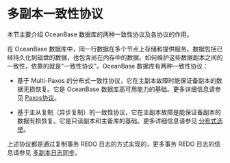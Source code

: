 多副本一致性协议 
=============================

本节主要介绍 OceanBase 数据库的两种一致性协议及各协议的作用。

在 OceanBase 数据库中，同一行数据在多个节点上存储和提供服务。数据包括已经持久化到磁盘的数据，也包含尚在内存中的数据。如何维护这些数据副本之间的一致性，依靠的就是"一致性协议"。OceanBase 数据库有两种一致性协议：

* 基于 Multi-Paxos 的分布式一致性协议，它在主副本故障时能保证备副本的数据无损恢复。它是 OceanBase 数据库高可用能力的基础。更多详细信息请参见 [Paxos协议](https://yuque.antfin-inc.com/bng8bl/wgzcq5/iwfu5g)。

  

* 基于主从复制（异步复制）的一致性协议，它在主副本故障是能保证备副本的数据有损恢复。它是只读副本和主备库的基础。更多详细信息请参见 [分布式选举](https://yuque.antfin-inc.com/bng8bl/wgzcq5/wdx7vz)。

  




上述协议都是通过复制事务 REDO 日志的方式实现的，更多事务 REDO 日志的信息请参见 [多副本日志同步](https://yuque.antfin-inc.com/bng8bl/wgzcq5/wc0yiw)。







